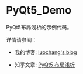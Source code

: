 # PyQt5_Demo

PyQt5布局浅析的示例代码。

详情请参阅： 

* 我的博客: [luochang's blog](https://luochang.ink/)

* 知乎文章: [PyQt5 布局浅析](https://zhuanlan.zhihu.com/p/64574283)

